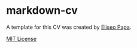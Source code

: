 # markdown-cv

A template for this CV was created by [Eliseo Papa](https://elipapa.github.io).

[MIT License](https://github.com/elipapa/markdown-cv/blob/master/LICENSE)
